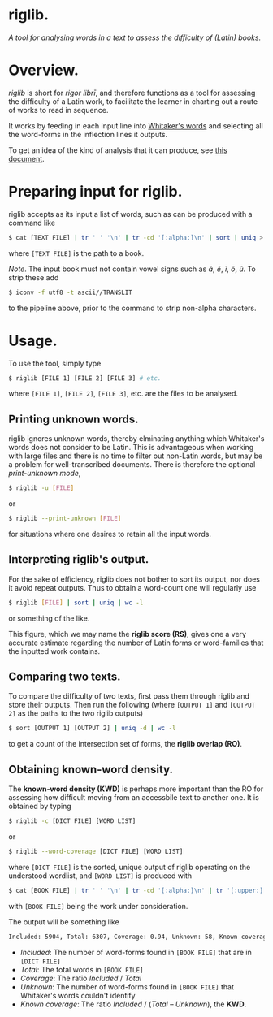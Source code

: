 # riglib.
_A tool for analysing words in a text to assess the difficulty of (Latin) books._

# Overview.

_riglib_ is short for _rigor librī_, and therefore functions as a tool for assessing the difficulty
of a Latin work, to facilitate the learner in charting out a route of works to read in sequence.

It works by feeding in each input line into 
[Whitaker's words](http://archives.nd.edu/whitaker/words.htm)
and selecting all the word-forms in the inflection lines it outputs. 

To get an idea of the kind of analysis that it can produce, see [this document](ANALYSES.md).

# Preparing input for riglib.

riglib accepts as its input a list of words, such as can be produced with a command like
```bash
$ cat [TEXT FILE] | tr ' ' '\n' | tr -cd '[:alpha:]\n' | sort | uniq > word-list.txt
```
where `[TEXT FILE]` is the path to a book.

_Note_. The input book must not contain vowel signs such as _ā_, _ē_, _ī_, _ō_, _ū_. To strip these
add
```bash
$ iconv -f utf8 -t ascii//TRANSLIT
```
to the pipeline above, prior to the command to strip non-alpha characters.

# Usage.

To use the tool, simply type
```bash
$ riglib [FILE 1] [FILE 2] [FILE 3] # etc.
```
where `[FILE 1]`, `[FILE 2]`, `[FILE 3]`, etc. are the files to be analysed.

## Printing unknown words.

riglib ignores unknown words, thereby elminating anything which Whitaker's words does not consider
to be Latin. This is advantageous when working with large files and there is no time to filter out
non-Latin words, but may be a problem for well-transcribed documents. There is therefore the
optional _print-unknown mode_,
```bash
$ riglib -u [FILE]
```
or
```bash
$ riglib --print-unknown [FILE]
```
for situations where one desires to retain all the input words.

## Interpreting riglib's output.

For the sake of efficiency, riglib does not bother to sort its output, nor does it avoid repeat
outputs. Thus to obtain a word-count one will regularly use
```bash
$ riglib [FILE] | sort | uniq | wc -l
```
or something of the like.

This figure, which we may name the **riglib score (RS)**, gives one a very accurate estimate
regarding the number of Latin forms or word-families that the inputted work contains.

## Comparing two texts.

To compare the difficulty of two texts, first pass them through riglib and store their outputs. Then
run the following (where `[OUTPUT 1]` and `[OUTPUT 2]` as the paths to the two riglib outputs)
```bash
$ sort [OUTPUT 1] [OUTPUT 2] | uniq -d | wc -l
```
to get a count of the intersection set of forms, the **riglib overlap (RO)**.


## Obtaining known-word density.

The **known-word density (KWD)** is perhaps more important than the RO for assessing how difficult
moving from an accessbile text to another one. It is obtained by typing
```bash
$ riglib -c [DICT FILE] [WORD LIST]
```
or
```bash
$ riglib --word-coverage [DICT FILE] [WORD LIST]
```
where `[DICT FILE]` is the sorted, unique output of riglib operating on the understood wordlist, and
`[WORD LIST]` is produced with
```bash
$ cat [BOOK FILE] | tr ' ' '\n' | tr -cd '[:alpha:]\n' | tr '[:upper:]' '[:lower:]' | sort > [WORD LIST]
```
with `[BOOK FILE]` being the work under consideration.

The output will be something like
```bash
Included: 5904, Total: 6307, Coverage: 0.94, Unknown: 58, Known coverage: 0.94 # exemplary figures
```
- _Included_: The number of word-forms found in `[BOOK FILE]` that are in `[DICT FILE]`
- _Total_: The total words in `[BOOK FILE]`
- _Coverage_: The ratio _Included_ / _Total_
- _Unknown_: The number of word-forms found in `[BOOK FILE]` that Whitaker's words couldn't identify
- _Known coverage_: The ratio _Included_ / (_Total_ – _Unknown_), the **KWD**.
